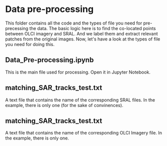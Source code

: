 # Data pre-processing

This folder contains all the code and the types of file you need for pre-precessing the data. The basic logic here is to find the co-located points between 
OLCI imagery and SRAL. And we label them and extract relevant patches from the original images. Now, let's have a look at the types of file you need for 
doing this. 
## Data_Pre-processing.ipynb
This is the main file used for processing. Open it in Jupyter Notebook.
## matching_SAR_tracks_test.txt
A text file that contains the name of the corresponding SRAL files. In the example, there is only one (for the sake of convinences).
## matching_SAR_tracks_test.txt
A text file that contains the name of the corresponding OLCI Imagery file. In the example, there is only one.


